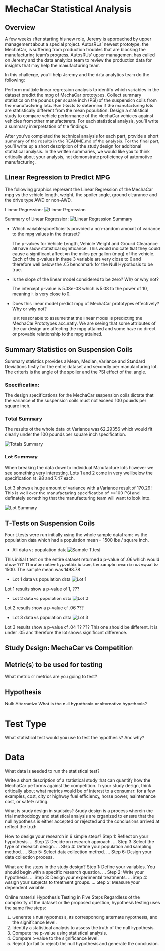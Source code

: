 # MechaCar Statistical Analysis

## Overview


A few weeks after starting his new role, Jeremy is approached by upper management about a special project. AutosRUs’ newest prototype, the MechaCar, is suffering from production troubles that are blocking the manufacturing team’s progress. AutosRUs’ upper management has called on Jeremy and the data analytics team to review the production data for insights that may help the manufacturing team.

In this challenge, you’ll help Jeremy and the data analytics team do the following:

Perform multiple linear regression analysis to identify which variables in the dataset predict the mpg of MechaCar prototypes.
Collect summary statistics on the pounds per square inch (PSI) of the suspension coils from the manufacturing lots.
Run t-tests to determine if the manufacturing lots are statistically different from the mean population.
Design a statistical study to compare vehicle performance of the MechaCar vehicles against vehicles from other manufacturers. For each statistical analysis, you’ll write a summary interpretation of the findings.

After you’ve completed the technical analysis for each part, provide a short summary of the results in the README.md of the analysis. For the final part, you’ll write up a short description of the study design for additional statistical analysis. In the written summaries, we would like you to think critically about your analysis, not demonstrate proficiency of automotive manufacturing.

## Linear Regression to Predict MPG
The following graphics represent the Linear Regression of the MechaCar mpg vs the vehicle length, weight, the spoiler angle, ground clearance and the drive type AWD or non-AWD.

Linear Regression:
![Linear Regression](https://github.com/SusanFair/MechaCar_Statistical_Analysis/blob/main/Resources/Part1_LinearRegression.PNG)

Summary of Linear Regression:
![Linear Regression Summary](https://github.com/SusanFair/MechaCar_Statistical_Analysis/blob/main/Resources/Part1_LinearRegressionSummary.PNG)

* Which variables/coefficients provided a non-random amount of variance to the mpg values in the dataset?

    The p-values for Vehicle Length, Vehicle Weight and Ground Clearance all have show statistical significance.  This would indicate that they could cause a significant affect on the miles per gallon (mpg) of the vehicle.  Each of the p-values in these 3 variable are very close to 0 and therefore well below the .05 benchmark for the Null Hypothosis to be true.

* Is the slope of the linear model considered to be zero? Why or why not?

    The intercept p-value is 5.08e-08 which is 5.08 to the power of 10, meaning it is very close to 0.  

* Does this linear model predict mpg of MechaCar prototypes effectively? Why or why not?

    Is it reasonable to assume that the linear model is predicting the MechaCar Prototypes accuratly.  We are seeing that some attributes of the car design are affecting the mpg attained and some have no direct or provable relationship to the mpg attained.


## Summary Statistics on Suspension Coils
Summary statistics provides a Mean, Median, Variance and Standard Deviations firstly for the entire dataset and secondly per manufacturing lot.  The criteris is the angle of the spoiler and the PSI effect of that angle.

### Specification:
The design specifications for the MechaCar suspension coils dictate that the variance of the suspension coils must not exceed 100 pounds per square inch. 

### Total Summary
The results of the whole data lot Variance was 62.29356 which would fit clearly under the 100 pounds per square inch specification.

![Totals Summary](https://github.com/SusanFair/MechaCar_Statistical_Analysis/blob/main/Resources/Part2_TotalSummary.PNG)

### Lot Summary
When breaking the data down to individual Manufacture lots however we see something very interesting. Lots 1 and 2 come in very well below the specification at .98 and 7.47 each.   

Lot 3 shows a huge amount of variance with a Variance result of 170.29! This is well over the manufacturing specification of <=100 PSI and definately something that the manufacturing team will want to look into.  

![Lot Summary](https://github.com/SusanFair/MechaCar_Statistical_Analysis/blob/main/Resources/Part2_LotSummary.PNG)


## T-Tests on Suspension Coils
Four t.tests were run initially using the whole sample dataframe vs the population data which had a population mean = 1500 lbs / square inch.

* All data vs population data 
![Sample T.test](https://github.com/SusanFair/MechaCar_Statistical_Analysis/blob/main/Resources/Part3SummaryTtest.PNG)

This initial t.test on the entire dataset returned a p-value of .06 which would show ???
The alternative hypoethis is true, the sample mean is not equal to 1500.  The sample mean was 1498.78

* Lot 1 data vs population data
![Lot 1](https://github.com/SusanFair/MechaCar_Statistical_Analysis/blob/main/Resources/Part3Lot1.PNG)

Lot 1 results show a p-value of 1, ???

* Lot 2 data vs population data 
![Lot 2](https://github.com/SusanFair/MechaCar_Statistical_Analysis/blob/main/Resources/Part3Lot2.PNG)

Lot 2 resutls show a p-value of .06 ???

* Lot 3 data vs population data
![Lot 3](https://github.com/SusanFair/MechaCar_Statistical_Analysis/blob/main/Resources/Part3Lot3.PNG)

Lot 3 results show a p-value of .04 ??
??? This one should be different.  It is under .05 and therefore the lot shows significant difference.


## Study Design: MechaCar vs Competition



## Metric(s) to be used for testing
What metric or metrics are you going to test?

## Hypothesis
Null:
Alternative
What is the null hypothesis or alternative hypothesis?

# Test Type
What statistical test would you use to test the hypothesis? And why?


# Data 
What data is needed to run the statistical test?


Write a short description of a statistical study that can quantify how the MechaCar performs against the competition. In your study design, think critically about what metrics would be of interest to a consumer: for a few examples, cost, city or highway fuel efficiency, horse power, maintenance cost, or safety rating.




What is study design in statistics?
Study design is a process wherein the trial methodology and statistical analysis are organized to ensure that the null hypothesis is either accepted or rejected and the conclusions arrived at reflect the truth

How to design your research in 6 simple steps?
Step 1: Reflect on your hypothesis. ...
Step 2: Decide on research approach. ...
Step 3: Select the type of research design. ...
Step 4: Define your population and sampling method. ...
Step 5: Select data collection method. ...
Step 6: Design your data collection process.

What are the steps in the study design?
Step 1: Define your variables. You should begin with a specific research question. ...
Step 2: Write your hypothesis. ...
Step 3: Design your experimental treatments. ...
Step 4: Assign your subjects to treatment groups. ...
Step 5: Measure your dependent variable.

Online material
Hypothesis Testing in Five Steps
Regardless of the complexity of the dataset or the proposed question, hypothesis testing uses the same five steps:
1.	Generate a null hypothesis, its corresponding alternate hypothesis, and the significance level.
2.	Identify a statistical analysis to assess the truth of the null hypothesis.
3.	Compute the p-value using statistical analysis.
4.	Compare p-value to the significance level.
5.	Reject (or fail to reject) the null hypothesis and generate the conclusion.
